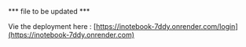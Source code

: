 *** file to be updated ***

Vie the deployment here : [https://inotebook-7ddy.onrender.com/login](https://inotebook-7ddy.onrender.com)
